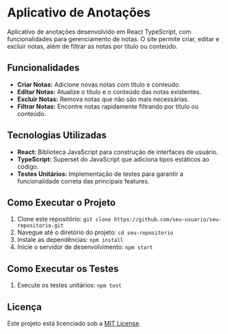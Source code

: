 # Aplicativo de Anotações

Aplicativo de anotações desenvolvido em React TypeScript, com funcionalidades para gerenciamento de notas. O site permite criar, editar e excluir notas, além de filtrar as notas por título ou conteúdo.

## Funcionalidades

- **Criar Notas:** Adicione novas notas com título e conteúdo.
- **Editar Notas:** Atualize o título e o conteúdo das notas existentes.
- **Excluir Notas:** Remova notas que não são mais necessárias.
- **Filtrar Notas:** Encontre notas rapidamente filtrando por título ou conteúdo.

## Tecnologias Utilizadas

- **React:** Biblioteca JavaScript para construção de interfaces de usuário.
- **TypeScript:** Superset do JavaScript que adiciona tipos estáticos ao código.
- **Testes Unitários:** Implementação de testes para garantir a funcionalidade correta das principais features.

## Como Executar o Projeto

1. Clone este repositório: `git clone https://github.com/seu-usuario/seu-repositorio.git`
2. Navegue até o diretório do projeto: `cd seu-repositorio`
3. Instale as dependências: `npm install`
4. Inicie o servidor de desenvolvimento: `npm start`

## Como Executar os Testes

1. Execute os testes unitários: `npm test`

## Licença

Este projeto está licenciado sob a [MIT License](LICENSE).
